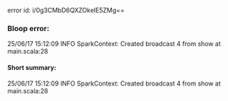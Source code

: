 error id: i/0g3CMbD6QXZOkeIE5ZMg==
### Bloop error:

25/06/17 15:12:09 INFO SparkContext: Created broadcast 4 from show at main.scala:28
#### Short summary: 

25/06/17 15:12:09 INFO SparkContext: Created broadcast 4 from show at main.scala:28